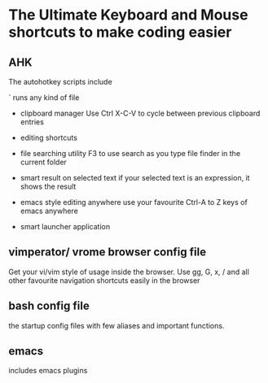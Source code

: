 # The Ultimate Keyboard and Mouse shortcuts to make coding easier

## AHK
The autohotkey scripts include 


\` runs any kind of file

* clipboard manager
Use Ctrl X-C-V to cycle between previous clipboard entries

* editing shortcuts

* file searching utility
F3 to use search as you type file finder in the current folder

* smart result on selected text
if your selected text is an expression, it shows the result

* emacs style editing anywhere 
use your favourite Ctrl-A to Z keys of emacs anywhere

* smart launcher application


## vimperator/ vrome browser config file
Get your vi/vim style of usage inside the browser. Use gg, G, x, / and all other favourite navigation shortcuts easily in the browser

## bash config file
the startup config files with few aliases and important functions.

## emacs

includes emacs plugins
